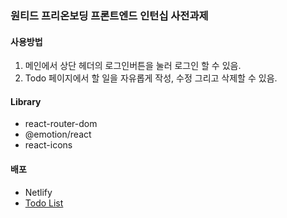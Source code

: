 ### 원티드 프리온보딩 프론트엔드 인턴십 사전과제

#### 사용방법
 1. 메인에서 상단 헤더의 로그인버튼을 눌러 로그인 할 수 있음.
 2. Todo 페이지에서 할 일을 자유롭게 작성, 수정 그리고 삭제할 수 있음.

#### Library
 - react-router-dom
 - @emotion/react
 - react-icons

 #### 배포
 - Netlify
 - <a href=https://khaki-todolist.netlify.app/>Todo List</a>